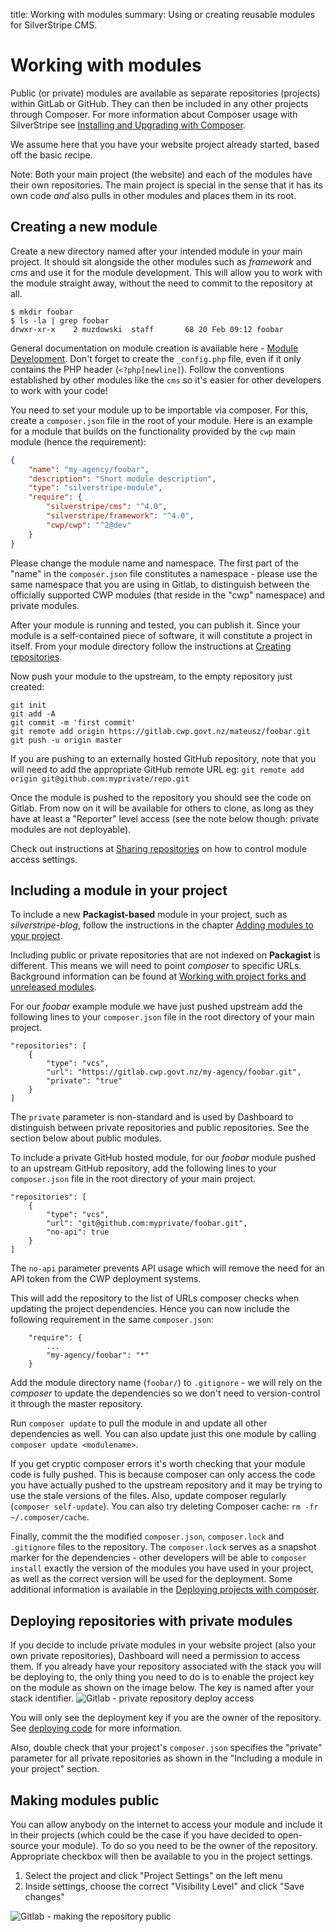title: Working with modules
summary: Using or creating reusable modules for SilverStripe CMS.

# Working with modules

Public (or private) modules are available as separate repositories (projects) within GitLab or GitHub. They can then be included in any other projects through Composer. For more information about Composer usage with SilverStripe see [Installing and Upgrading with Composer](https://docs.silverstripe.org/en/4/getting_started/composer/).

We assume here that you have your website project already started, based off the basic recipe.

Note: Both your main project (the website) and each of the modules have their own repositories. The main project is
special in the sense that it has its own code *and* also pulls in other modules and places them in its root.

## Creating a new module

Create a new directory named after your intended module in your main project. It should sit alongside the other modules
such as *framework* and *cms* and use it for the module development. This will allow you to work with the module
straight away, without the need to commit to the repository at all.

	$ mkdir foobar
	$ ls -la | grep foobar
	drwxr-xr-x    2 muzdowski  staff       68 20 Feb 09:12 foobar

General documentation on module creation is available here - [Module
Development](https://docs.silverstripe.org/en/4/developer_guides/extending/how_tos/publish_a_module). Don't forget to create the
`_config.php` file, even if it only contains the PHP header (`<?php[newline]`). Follow the conventions established by
other modules like the `cms` so it's easier for other developers to work with your code!

You need to set your module up to be importable via composer. For this, create a `composer.json` file in the root of
your module. Here is an example for a module that builds on the functionality provided by the `cwp` main module (hence the
requirement):

```json
{
	"name": "my-agency/foobar",
	"description": "Short module description",
	"type": "silverstripe-module",
	"require": {
		"silverstripe/cms": "^4.0",
		"silverstripe/framework": "^4.0",
		"cwp/cwp": "^2@dev"
	}
}
```

Please change the module name and namespace. The first part of the "name" in the `composer.json` file constitutes a
namespace - please use the same namespace that you are using in Gitlab, to distinguish between the officially supported
CWP modules (that reside in the "cwp" namespace) and private modules.

After your module is running and tested, you can publish it. Since your module is a self-contained piece of software, it
will constitute a project in itself. From your module directory follow the instructions at [Creating repositories](../03_How_tos/creating_repositories.md).

Now push your module to the upstream, to the empty repository just created:

	git init
	git add -A
	git commit -m 'first commit'
	git remote add origin https://gitlab.cwp.govt.nz/mateusz/foobar.git
	git push -u origin master

If you are pushing to an externally hosted GitHub repository, note that you will need to add the appropriate GitHub remote URL eg:
`git remote add origin git@github.com:myprivate/repo.git`

Once the module is pushed to the repository you should see the code on Gitlab. From now on it will be available for
others to clone, as long as they have at least a "Reporter" level access (see the note below though: private modules are
not deployable).

Check out instructions at [Sharing repositories](../03_How_tos/sharing_projects.md) on how to control module access
settings.

## Including a module in your project

To include a new **Packagist-based** module in your project, such as *silverstripe-blog*, follow the instructions in the
chapter [Adding modules to your
project](https://docs.silverstripe.org/en/4/getting_started/composer/#adding-modules-to-your-project).

Including public or private repositories that are not indexed on **Packagist** is different. This means we will need to point *composer* to specific URLs. Background information can be found at
[Working with project forks and unreleased
modules](https://docs.silverstripe.org/en/4/getting_started/composer/#working-with-project-forks-and-unreleased-modules).

For our *foobar* example module we have just pushed upstream add the following lines to your `composer.json` file in the
root directory of your main project.

	"repositories": [
		{
			"type": "vcs",
			"url": "https://gitlab.cwp.govt.nz/my-agency/foobar.git",
			"private": "true"
		}
	]

The `private` parameter is non-standard and is used by Dashboard to distinguish between private repositories and
public repositories. See the section below about public modules.

To include a private GitHub hosted module, for our *foobar* module pushed to an upstream GitHub repository, add the following lines to your `composer.json` file in the root directory of your main project.

	"repositories": [
		{
			"type": "vcs",
			"url": "git@github.com:myprivate/foobar.git",
			"no-api": true
		}
	]

The `no-api` parameter prevents API usage which will remove the need for an API token from the CWP deployment systems.

This will add the repository to the list of URLs composer checks when updating the project dependencies. Hence you can
now include the following requirement in the same `composer.json`:

```
	"require": {
		...
		"my-agency/foobar": "*"
	}
```

Add the module directory name (`foobar/`) to `.gitignore` - we will rely on the *composer* to update the dependencies so
we don't need to version-control it through the master repository.

Run `composer update` to pull the module in and update all other dependencies as well. You can also update just this one
module by calling `composer update <modulename>`.

If you get cryptic composer errors it's worth checking that your module code is fully pushed. This is because composer
can only access the code you have actually pushed to the upstream repository and it may be trying to use the stale
versions of the files. Also, update composer regularly (`composer self-update`). You can also try deleting Composer
cache: `rm -fr ~/.composer/cache`.

Finally, commit the the modified `composer.json`, `composer.lock`  and `.gitignore` files to the repository. The
`composer.lock` serves as a snapshot marker for the dependencies - other developers will be able to `composer install`
exactly the version of the modules you have used in your project, as well as the correct version will be used for the
deployment. Some additional information is available in the [Deploying projects with
composer](https://docs.silverstripe.org/en/4/getting_started/composer/#deploying-projects-with-composer).

## Deploying repositories with private modules

If you decide to include private modules in your website project (also your own private repositories), Dashboard
will need a permission to access them. If you already have your repository associated with the stack you will be
deploying to, the only thing you need to do is to enable the project key on the module as shown on the image below. The
key is named after your stack identifier.
![Gitlab - private repository deploy access](../_images/gitlab-private-repository-deploy-access.png)

You will only see the deployment key if you are the owner of the repository. See [deploying code](07_Releasing.md) for 
more information.

Also, double check that your project's `composer.json` specifies the "private" parameter for all private repositories as
shown in the "Including a module in your project" section.

## Making modules public

You can allow anybody on the internet to access your module and include it in their projects (which could be the case if
you have decided to open-source your module). To do so you need to be the owner of the repository. Appropriate checkbox
will then be available to you in the project settings.

1. Select the project and click "Project Settings" on the left menu
2. Inside settings, choose the correct "Visibility Level" and click "Save changes"

![Gitlab - making the repository public](../_images/gitlab-making-repository-public.jpg)
